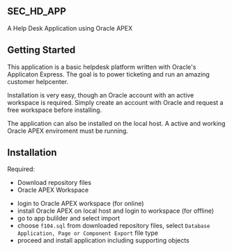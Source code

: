 ## SEC_HD_APP

A Help Desk Application using Oracle APEX



## Getting Started

This application is a basic helpdesk platform written with Oracle's Applicaton Express. The goal is to power ticketing and run an amazing customer helpcenter.

Installation is very easy, though an Oracle account with an active workspace is required. Simply create an account with Oracle and request a free workspace before installing.

The application can also be installed on the local host. A active and working Oracle APEX enviroment must be running.



## Installation

Required:

- Download repository files
- Oracle APEX Workspace

* login to Oracle APEX workspace (for online)
* install Oracle APEX on local host and login to workspace (for offline)
* go to app bulilder and select import
* choose `f104.sql` from downloaded repository files, select `Database Application, Page or Component Export` file type
* proceed and install application including supporting objects
